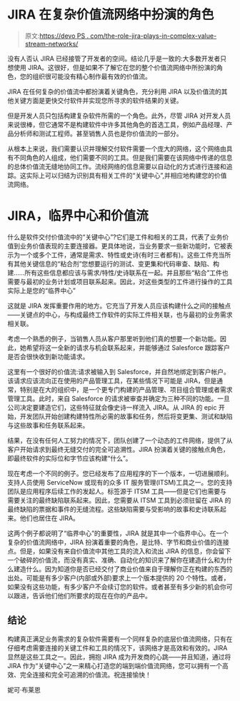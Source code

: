 # JIRA 在复杂价值流网络中扮演的角色

> 原文:[https://devo PS . com/the-role-jira-plays-in-complex-value-stream-networks/](https://devops.com/the-role-jira-plays-in-complex-value-stream-networks/)

没有人否认 JIRA 已经接管了开发者的空间。结论几乎是一致的:大多数开发者只想使用 JIRA。这很好，但是如果不了解它在您的整个价值流网络中所扮演的角色，您的组织很可能没有精心制作最有效的价值流。

JIRA 在任何复杂的价值流中都扮演着关键角色，充分利用 JIRA 以及价值流的其他关键方面是更快交付软件并实现您所寻求的软件结果的关键。

但是开发人员只包括构建复杂软件所需的一个角色。此外，尽管 JIRA 对开发人员来说很棒，但它通常不是构建软件中许多其他角色的首选工具，例如产品经理、产品分析师和测试工程师。甚至销售人员也是你价值流的一部分。

从根本上来说，我们需要认识并理解交付软件需要一个庞大的网络，这个网络由具有不同角色的人组成，他们需要不同的工具。但是我们需要在该网络中传递的信息的总体价值流无缝地协同工作。流经网络的信息需要以自动化的方式进行连接和追踪。这实际上可以归结为识别具有相关工件的“关键中心”,并相应地构建您的价值流网络。

# JIRA，临界中心和价值流

什么是软件交付价值流中的“关键中心”?它们是工件和相关的工具，代表了业务价值到业务价值表现的主要连接器。更具体地说，当业务要求一些新功能时，它被表示为一个或多个工件，通常是需求、特性或史诗(有时三者都有)。这些工件充当所有其他关键信息的“粘合剂”您想要运行的测试、变更集和代码审查、缺陷、构建……所有这些信息都应该与需求/特性/史诗联系在一起。并且那些“粘合”工件也需要与最初的业务计划或项目联系起来。因此，对这些类型的工件进行操作的工具实际上是您的“临界中心”

这就是 JIRA 发挥重要作用的地方。它充当了开发人员应该构建什么之间的接触点——关键点的中心，与构成最终工作软件的实际工件相关联，也与最初的业务需求相关联。

考虑一个熟悉的例子，当销售人员从客户那里听到他们真的想要一个新功能。因此，她希望将这一全新的请求与机会联系起来，并能够通过 Salesforce 跟踪客户是否会很快收到新功能请求。

这里有一个很好的价值流:请求被输入到 Salesforce，并自然地绑定到客户帐户。该请求应该流向正在使用的产品管理工具，在某些情况下可能是 JIRA，但是通常，特别是在大的组织中，是一个更专门构建的产品管理、项目组合管理或者需求管理工具。此时，来自 Salesforce 的请求被审查并确定为三种不同的功能。一旦公司决定要建造它们，这些特征就会像史诗一样流入 JIRA。从 JIRA 的 epic 开始，开发团队开始创建构建特性所必需的故事和任务，然后将变更集、测试和缺陷与这些故事和任务联系起来。

结果，在没有任何人工努力的情况下，团队创建了一个动态的工件网络，提供了从客户开始请求到最终无缝交付的完全可追溯性。JIRA 扮演着关键的接触点角色，即最终软件的实际位和字节应该构建“什么”。

现在考虑一个不同的例子。您已经发布了应用程序的下一个版本，一切进展顺利。支持人员使用 ServiceNow 或现有的众多 IT 服务管理(ITSM)工具之一。您的支持团队是应用程序后续工作的发起人。标签源于 ITSM 工具——但是它们也需要与需要关注的最终缺陷联系起来。因此，您需要从 ITSM 工具到必须驻留在 JIRA 的最终缺陷的票据和事件的无缝流程。这些缺陷需要与受影响的故事和史诗联系起来。他们也居住在 JIRA。

这两个例子都说明了“临界中心”的重要性，JIRA 就是其中一个临界中心。在一个复杂的价值流网络中，JIRA 扮演着重要的角色，是比特、字节和商业价值的连接点。但是，如果没有来自价值流中其他工具的流入和流出 JIRA 的信息，你会留下一个破碎的价值流，而没有真实、准确、自动化的知识来了解你在建造什么和为什么建造什么。因为知道你是否已经交付了商业价值来自于理解你正在构建的东西的出处。可能是有多少客户(内部或外部)要求上一个版本提供的 20 个特性。或者，如果没有这些功能，有多少客户不会续订您的软件。或者甚至有多少新的机会你可以跟进，告诉他们他们所要求的现在在你的产品中。

## 结论

构建真正满足业务需求的复杂软件需要有一个同样复杂的底层价值流网络，只有在仔细考虑需要连接的关键工件和工具的情况下，该网络才是高效和有效的。JIRA 显然是这些工具之一。因此，拥抱 JIRA 成为开发商的心跳——并且知道，通过将 JIRA 作为“关键中心”之一来精心打造您的端到端价值流网络，您可以拥有一个高效、完全连接和完全可追溯的价值流。祝连接愉快！

妮可·布莱恩